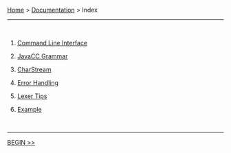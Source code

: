 [Home](../index.md) > [Documentation](index.md) > Index

---

<br>

1. [Command Line Interface](cli.md)

2. [JavaCC Grammar](grammar.md)

3. [CharStream](charstream.md)

4. [Error Handling](error-handling.md)

5. [Lexer Tips](lexer-tips.md)

6. [Example](example.md)

<br>

---

[BEGIN >>](cli.md)

<br>

